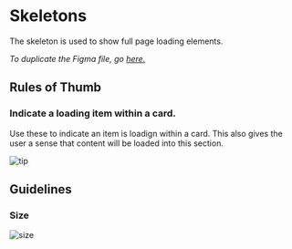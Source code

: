 # Skeletons

The skeleton is used to show full page loading elements.

*To duplicate the Figma file, go [here.](https://www.figma.com/file/zZi2fYDUjWEMPQJWAt8VWv/Threshold-DS?node-id=834%3A18160)*

## Rules of Thumb

### Indicate a loading item within a card.

Use these to indicate an item is loadign within a card. This also gives the user a sense that content will be loaded into this section.

![tip](https://user-images.githubusercontent.com/57226633/196772542-8cf7edd9-0a4b-4d5d-8f75-43ecf9c3c441.png)

## Guidelines

### Size

![size](https://user-images.githubusercontent.com/57226633/196772551-b7276de5-37b9-4040-a25a-2ca6f5b6a067.png)
